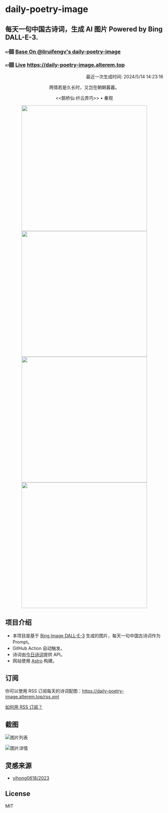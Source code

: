 
# daily-poetry-image

## 每天一句中国古诗词，生成 AI 图片 Powered by Bing DALL-E-3.

### 👉🏽 [Base On @liruifengv's daily-poetry-image](https://github.com/liruifengv/daily-poetry-image)

### 👉🏽 [Live](https://daily-poetry-image.alterem.top/) https://daily-poetry-image.alterem.top

<p align="right">
  最近一次生成时间: 2024/5/14 14:23:16
</p>
<p align="center">
两情若是久长时，又岂在朝朝暮暮。
</p>
<p align="center">
<<鹊桥仙·纤云弄巧>> • 秦观
</p>
<p align="center">
<img src="https://tse2.mm.bing.net/th/id/OIG4.ej4pqzDmzd7ZgtNoj1cr" height="400" width="400" />
<img src="https://tse3.mm.bing.net/th/id/OIG4.T4GTZOXy__sTqIhFaySx" height="400" width="400" />
<img src="https://tse2.mm.bing.net/th/id/OIG4.GuFe.o1pssKnnt1bYUSz" height="400" width="400" />
<img src="https://tse3.mm.bing.net/th/id/OIG4.5aY6vLWt.nrEc2EABdA6" height="400" width="400" />
</p>

## 项目介绍

-   本项目是基于 [Bing Image DALL-E-3](https://www.bing.com/images/create) 生成的图片，每天一句中国古诗词作为 Prompt。
-   GitHub Action 自动触发。
-   诗词由[今日诗词](https://www.jinrishici.com/)提供 API。
-   网站使用 [Astro](https://astro.build) 构建。

## 订阅

你可以使用 RSS 订阅每天的诗词配图：https://daily-poetry-image.alterem.top/rss.xml

[如何用 RSS 订阅？](https://zhuanlan.zhihu.com/p/55026716)

## 截图

![图片列表](./screenshots/Snipaste_2023-12-28_21-00-26.png)

![图片详情](./screenshots/Snipaste_2023-12-28_21-00-53.png)

## 灵感来源

-   [yihong0618/2023](https://github.com/yihong0618/2023)

## License

MIT
